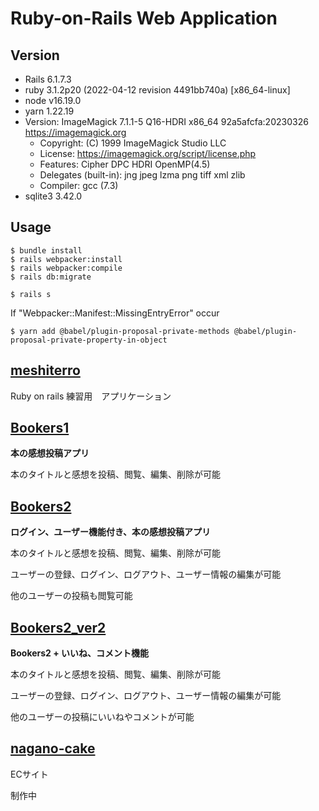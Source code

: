 # Ruby-on-Rails Web Application

## Version
- Rails 6.1.7.3
- ruby 3.1.2p20 (2022-04-12 revision 4491bb740a) [x86_64-linux]
- node v16.19.0
- yarn 1.22.19
- Version: ImageMagick 7.1.1-5 Q16-HDRI x86_64 92a5afcfa:20230326 https://imagemagick.org
  - Copyright: (C) 1999 ImageMagick Studio LLC
  - License: https://imagemagick.org/script/license.php
  - Features: Cipher DPC HDRI OpenMP(4.5) 
  - Delegates (built-in): jng jpeg lzma png tiff xml zlib
  - Compiler: gcc (7.3)
- sqlite3 3.42.0

## Usage
```
$ bundle install
$ rails webpacker:install
$ rails webpacker:compile
$ rails db:migrate
```
```
$ rails s
```
If "Webpacker::Manifest::MissingEntryError" occur
```
$ yarn add @babel/plugin-proposal-private-methods @babel/plugin-proposal-private-property-in-object
```





## [meshiterro](/meshiterro)
Ruby on rails 練習用　アプリケーション

## [Bookers1](/Bookers1)
**本の感想投稿アプリ**

本のタイトルと感想を投稿、閲覧、編集、削除が可能

## [Bookers2](/Bookers2)
**ログイン、ユーザー機能付き、本の感想投稿アプリ**

本のタイトルと感想を投稿、閲覧、編集、削除が可能

ユーザーの登録、ログイン、ログアウト、ユーザー情報の編集が可能

他のユーザーの投稿も閲覧可能

## [Bookers2_ver2](/Bookers2_ver2)
**Bookers2 + いいね、コメント機能**

本のタイトルと感想を投稿、閲覧、編集、削除が可能

ユーザーの登録、ログイン、ログアウト、ユーザー情報の編集が可能

他のユーザーの投稿にいいねやコメントが可能

## [nagano-cake](/)
ECサイト

制作中
